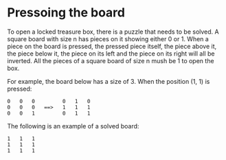# Pressoing the board

To open a locked treasure box, there is a puzzle that needs to be solved. A square board with size n has pieces on it showing either 0 or 1. When a piece on the board is pressed, the pressed piece itself, the piece above it, the piece below it, the piece on its left and the piece on its right will all be inverted. All the pieces of a square board of size n mush be 1 to open the box.

For example, the board below has a size of 3. When the position (1, 1) is pressed:

	0   0   0         0   1   0
	0   0   0   ==>   1   1   1
	0   0   1         0   1   1

The following is an example of a solved board:

	1   1   1
	1   1   1
	1   1   1

